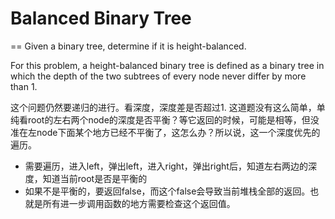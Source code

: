 # Balanced Binary Tree
==
Given a binary tree, determine if it is height-balanced. <br>

For this problem, a height-balanced binary tree is defined as a binary tree in which the depth of the two subtrees of every node never differ by more than 1. <br>

这个问题仍然要递归的进行。看深度，深度差是否超过1. 这道题没有这么简单，单纯看root的左右两个node的深度是否平衡？等它返回的时候，可能是相等，但没准在左node下面某个地方已经不平衡了，这怎么办？所以说，这一个深度优先的遍历。
* 需要遍历，进入left，弹出left，进入right，弹出right后，知道左右两边的深度，知道当前root是否是平衡的
* 如果不是平衡的，要返回false，而这个false会导致当前堆栈全部的返回。也就是所有进一步调用函数的地方需要检查这个返回值。
